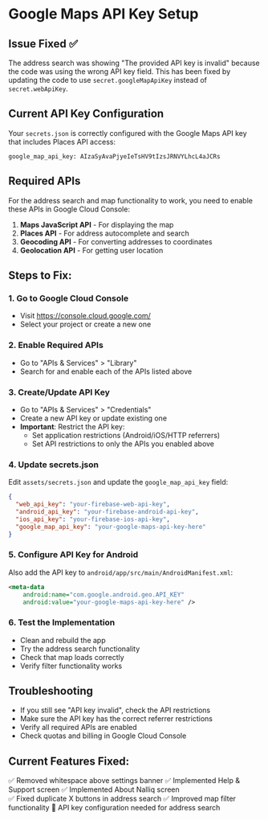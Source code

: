 # Google Maps API Key Setup

## Issue Fixed ✅
The address search was showing "The provided API key is invalid" because the code was using the wrong API key field. This has been fixed by updating the code to use `secret.googleMapApiKey` instead of `secret.webApiKey`.

## Current API Key Configuration
Your `secrets.json` is correctly configured with the Google Maps API key that includes Places API access:
```
google_map_api_key: AIzaSyAvaPjyeIeTsHV9tIzsJRNVYLhcL4aJCRs
```

## Required APIs
For the address search and map functionality to work, you need to enable these APIs in Google Cloud Console:

1. **Maps JavaScript API** - For displaying the map
2. **Places API** - For address autocomplete and search
3. **Geocoding API** - For converting addresses to coordinates
4. **Geolocation API** - For getting user location

## Steps to Fix:

### 1. Go to Google Cloud Console
- Visit https://console.cloud.google.com/
- Select your project or create a new one

### 2. Enable Required APIs
- Go to "APIs & Services" > "Library"
- Search for and enable each of the APIs listed above

### 3. Create/Update API Key
- Go to "APIs & Services" > "Credentials"
- Create a new API key or update existing one
- **Important**: Restrict the API key:
  - Set application restrictions (Android/iOS/HTTP referrers)
  - Set API restrictions to only the APIs you enabled above

### 4. Update secrets.json
Edit `assets/secrets.json` and update the `google_map_api_key` field:

```json
{
  "web_api_key": "your-firebase-web-api-key",
  "android_api_key": "your-firebase-android-api-key", 
  "ios_api_key": "your-firebase-ios-api-key",
  "google_map_api_key": "your-google-maps-api-key-here"
}
```

### 5. Configure API Key for Android
Also add the API key to `android/app/src/main/AndroidManifest.xml`:

```xml
<meta-data
    android:name="com.google.android.geo.API_KEY"
    android:value="your-google-maps-api-key-here" />
```

### 6. Test the Implementation
- Clean and rebuild the app
- Try the address search functionality
- Check that map loads correctly
- Verify filter functionality works

## Troubleshooting
- If you still see "API key invalid", check the API restrictions
- Make sure the API key has the correct referrer restrictions
- Verify all required APIs are enabled
- Check quotas and billing in Google Cloud Console

## Current Features Fixed:
✅ Removed whitespace above settings banner
✅ Implemented Help & Support screen
✅ Implemented About Nalliq screen  
✅ Fixed duplicate X buttons in address search
✅ Improved map filter functionality
🔧 API key configuration needed for address search
